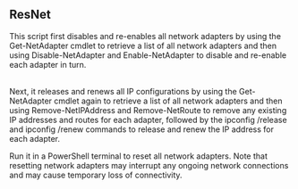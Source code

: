 <h2>ResNet</h2>
This script first disables and re-enables all network adapters by using the Get-NetAdapter cmdlet to retrieve a list of all network adapters and then using Disable-NetAdapter and Enable-NetAdapter to disable and re-enable each adapter in turn.

<br>Next, it releases and renews all IP configurations by using the Get-NetAdapter cmdlet again to retrieve a list of all network adapters and then using Remove-NetIPAddress and Remove-NetRoute to remove any existing IP addresses and routes for each adapter, followed by the ipconfig /release and ipconfig /renew commands to release and renew the IP address for each adapter.

Run it in a PowerShell terminal to reset all network adapters. Note that resetting network adapters may interrupt any ongoing network connections and may cause temporary loss of connectivity.
